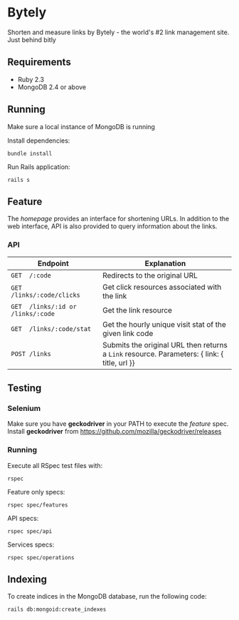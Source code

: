 # Bytely
Shorten and measure links by Bytely - the world's #2 link management site. Just behind bitly


## Requirements
* Ruby 2.3
* MongoDB 2.4 or above

## Running
Make sure a local instance of MongoDB is running

Install dependencies:
```
bundle install
```

Run Rails application:
```
rails s
```

## Feature
The *homepage* provides an interface for shortening URLs. 
In addition to the web interface, API is also provided to query information about the links.

### API
| Endpoint          | Explanation   |
| ---------         | ------------- |
| `GET  /:code`     | Redirects to the original URL |
| `GET  /links/:code/clicks`        | Get click resources associated with the link  |
| `GET  /links/:id or /links/:code` | Get the link resource | 
| `GET  /links/:code/stat`          | Get the hourly unique visit stat of the given link code   |
| `POST /links`     | Submits the original URL then returns a `Link` resource. Parameters: { link: { title, url }}  | 

## Testing
### Selenium
Make sure you have **geckodriver** in your PATH to execute the _feature_ spec. Install **geckodriver**
from https://github.com/mozilla/geckodriver/releases

### Running
Execute all RSpec test files with:
```
rspec
```
Feature only specs:
```
rspec spec/features
```
API specs:
```
rspec spec/api
```
Services specs:
```
rspec spec/operations
```

## Indexing
To create indices in the MongoDB database, run the following code:
```
rails db:mongoid:create_indexes
```
